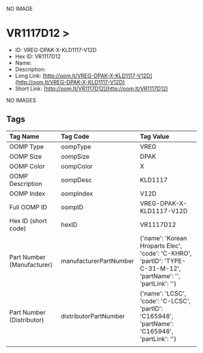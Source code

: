 


  
NO IMAGE  
# VR1117D12 > 

- ID: VREG-DPAK-X-KLD1117-V12D
- Hex ID: VR1117D12
- Name: 
- Description: 
- Long Link: [http://oom.lt/VREG-DPAK-X-KLD1117-V12D](http://oom.lt/VREG-DPAK-X-KLD1117-V12D)
- Short Link: [http://oom.lt/VR1117D12](http://oom.lt/VR1117D12)
  
NO IMAGES  
## Tags
  

|Tag Name|Tag Code|Tag Value|
| :--- | :--- | :--- |
|OOMP Type|oompType|VREG|
|OOMP Size|oompSize|DPAK|
|OOMP Color|oompColor|X|
|OOMP Description|oompDesc|KLD1117|
|OOMP Index|oompIndex|V12D|
|Full OOMP ID|oompID|VREG-DPAK-X-KLD1117-V12D|
|Hex ID (short code)|hexID|VR1117D12|
|Part Number (Manufacturer)|manufacturerPartNumber|{'name': 'Korean Hroparts Elec', 'code': 'C-KHRO', 'partID': 'TYPE-C-31-M-12', 'partName': '', 'partLink': ''}|
|Part Number (Distributor)|distributorPartNumber|{'name': 'LCSC', 'code': 'C-LCSC', 'partID': 'C165948', 'partName': 'C165948', 'partLink': ''}|
||||
